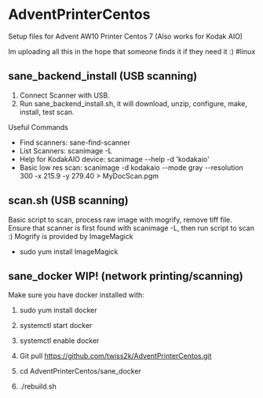 # AdventPrinterCentos

Setup files for Advent AW10 Printer Centos 7
(Also works for Kodak AIO)

Im uploading all this in the hope that someone finds it if they need it :)
#linux

sane_backend_install (USB scanning)
-----------------------------

1. Connect Scanner with USB.
2. Run sane_backend_install.sh, it will download, unzip, configure, make, install, test scan.

Useful Commands
* Find scanners: sane-find-scanner
* List Scanners: scanimage -L
* Help for KodakAIO device: scanimage --help -d 'kodakaio'
* Basic low res scan:  scanimage -d kodakaio --mode gray --resolution 300 -x 215.9 -y 279.40 > MyDocScan.pgm

scan.sh (USB scanning)
-------

Basic script to scan, process raw image with mogrify, remove tiff file.
Ensure that scanner is first found with scanimage -L, then run script to scan :)
Mogrify is provided by ImageMagick
* sudo yum install ImageMagick
      
sane_docker WIP! (network printing/scanning)
--------------------

Make sure you have docker installed with:
1. sudo yum install docker
2. systemctl start docker
3. systemctl enable docker

1. Git pull https://github.com/twiss2k/AdventPrinterCentos.git
2. cd AdventPrinterCentos/sane_docker
3. ./rebuild.sh
